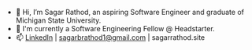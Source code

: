 - 👋 Hi, I’m Sagar Rathod, an aspiring Software Engineer and graduate of Michigan State University.
- 💼 I'm currently a Software Engineering Fellow @ Headstarter.
- 📫 [LinkedIn](https://www.linkedin.com/in/sagarbrathod/) | sagarbrathod1@gmail.com | sagarrathod.site

<!---
sagarbrathod1/sagarbrathod1 is a ✨ special ✨ repository because its `README.md` (this file) appears on your GitHub profile.
You can click the Preview link to take a look at your changes.
--->

